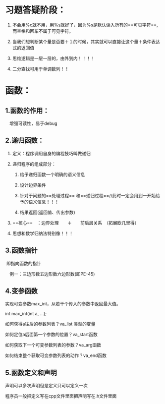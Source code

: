 

# 习题答疑阶段：

1. 不会用%c就不用，用%s就好了，因为%s是默认读入所有的==可见字符==,而空格和回车不属于可见字符。

2. 当我们想判断某个量是否要＋１的时候，其实就可以直接让这个量＋条件表达式的返回值

3. 思维逻辑是一层一层的，由外到内！！！！

4. 二分查找可用于单调数列！！

   

# 函数：

## 1.函数的作用：

　增强可读性，易于debug

## 2.递归函数：

1. 定义：程序调用自身的编程技巧叫做递归

2. 递归程序的组成部分：

   1. 给予递归函数一个明确的语义信息

   2. 设计边界条件

   3. 针对于问题的==处理过程== 和==递归过程==//此时一定会用到一开始给予的语义信息！！！

   4. 结果返回(返回值、传出参数)

3. ==核心==　：边界处理　　＋　　前后层关系　（拓展欧几里得）

4. 思想和数学归纳法特别像！！！

## 3.函数指针

​	即指向函数的指针

　例一：三边形数五边形数六边形数(即PE-45)

## 4.变参函数

实现可变参数max_int，从若干个传入的参数中返回最大值。

int max_int(int a, ...);

如何获得a往后的参数列表？va_list 类型的变量

如何定位a后面第一个参数的位置？va_start函数

如何获取下一个可变参数列表的参数？va_arg函数

如何结束整个获取可变参数列表的动作？va_end函数

## 5.函数定义和声明

声明可以多次声明但是定义只可以定义一次

程序员一般把定义写在cpp文件里面把声明写在.h文件里面